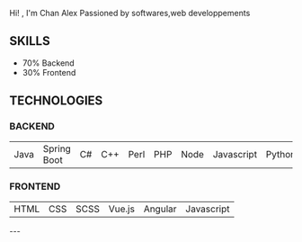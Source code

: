 Hi! , I'm  Chan Alex
Passioned by softwares,web developpements
## SKILLS 
- 70% Backend
- 30% Frontend 

## TECHNOLOGIES

### BACKEND
<table>
  <tr>
    <td>Java</td>
    <td>Spring Boot</td>
    <td>C#</td>
    <td>C++</td>
    <td>Perl</td>
    <td>PHP</td>
    <td>Node</td>
    <td>Javascript</td>
    <td>Python</td>
  </tr>
</table>

### FRONTEND
<table>
  <tr>
    <td>HTML</td>
    <td>CSS</td>
    <td>SCSS</td>
    <td>Vue.js</td>
    <td>Angular</td>
    <td>Javascript</td>
  </tr>
</table>
---
